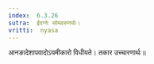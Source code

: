 ```yaml
---
index:  6.3.26
sutra:  ईदग्नेः सोमवरुणयोः।
vritti:  nyasa
---
```


आनङादेशापवादोऽयमीकारो विधीयते। तकार उच्चारणार्थः॥
